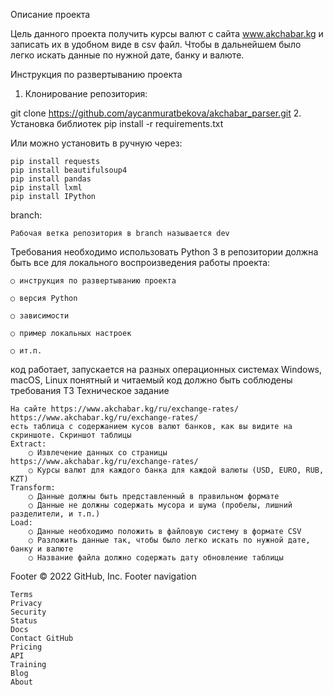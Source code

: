 
Описание проекта

Цель данного проекта получить курсы валют с сайта www.akchabar.kg и записать их в удобном виде в csv файл. Чтобы в дальнейшем было легко искать данные по нужной дате, банку и валюте.

Инструкция по развертыванию проекта
1. Клонирование репозитория:

git clone https://github.com/aycanmuratbekova/akchabar_parser.git
2. Установка библиотек
pip install -r requirements.txt

Или можно установить в ручную через:

    pip install requests
    pip install beautifulsoup4
    pip install pandas
    pip install lxml
    pip install IPython

branch:

    Рабочая ветка репозитория в branch называется dev 

Требования
необходимо использовать Python 3
в репозитории должна быть все для локального воспроизведения работы проекта:

    ○ инструкция по развертыванию проекта

    ○ версия Python

    ○ зависимости

    ○ пример локальных настроек

    ○ ит.п.

код работает, запускается на разных операционных системах Windows, macOS, Linux
понятный и читаемый код
должно быть соблюдены требования ТЗ
Техническое задание

    На сайте https://www.akchabar.kg/ru/exchange-rates/ https://www.akchabar.kg/ru/exchange-rates/
    есть таблица с содержанием кусов валют банков, как вы видите на скриншоте. Скриншот таблицы
    Extract:
        ○ Извлечение данных со страницы https://www.akchabar.kg/ru/exchange-rates/
        ○ Курсы валют для каждого банка для каждой валюты (USD, EURO, RUB, KZT)
    Transform:
        ○ Данные должны быть представленный в правильном формате
        ○ Данные не должны содержать мусора и шума (пробелы, лишний разделители, и т.п.)
    Load:
        ○ Данные необходимо положить в файловую систему в формате CSV
        ○ Разложить данные так, чтобы было легко искать по нужной дате, банку и валюте
        ○ Название файла должно содержать дату обновление таблицы 

Footer
© 2022 GitHub, Inc.
Footer navigation

    Terms
    Privacy
    Security
    Status
    Docs
    Contact GitHub
    Pricing
    API
    Training
    Blog
    About


